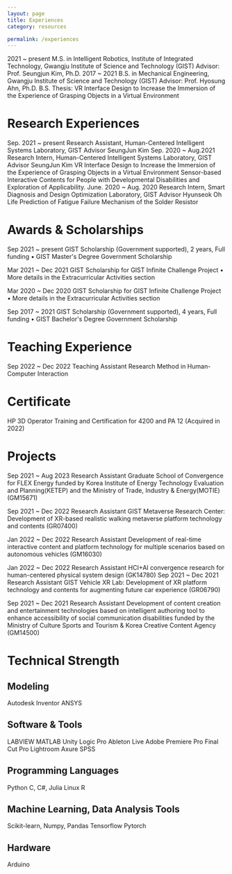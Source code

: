 ```yaml
---
layout: page
title: Experiences
category: resources

permalink: /experiences
---
```



2021 ~ present      M.S. in Intelligent Robotics, Institute of Integrated Technology, Gwangju Institute of Science and    	                     Technology (GIST)
		Advisor: Prof. Seungjun Kim, Ph.D.
2017 ~ 2021           B.S. in Mechanical Engineering, Gwangju Institute of Science and Technology (GIST)
		Advisor: Prof. Hyosung Ahn, Ph.D.
B.S. Thesis: VR Interface Design to Increase the Immersion of the Experience of Grasping Objects in a Virtual Environment


# Research Experiences

Sep. 2021 ~ present           Research Assistant, Human-Centered Intelligent Systems Laboratory, GIST
Advisor SeungJun Kim
Sep. 2020 ~ Aug.2021        Research Intern, Human-Centered Intelligent Systems Laboratory, GIST
Advisor SeungJun Kim
VR Interface Design to Increase the Immersion of the Experience of Grasping Objects in a Virtual Environment
Sensor-based Interactive Contents for People with Developmental Disabilities and Exploration of Applicability.
June. 2020 ~ Aug. 2020     Research Intern, Smart Diagnosis and Design Optimization Laboratory, GIST
Advisor Hyunseok Oh
Life Prediction of Fatigue Failure Mechanism of the Solder Resistor 


# Awards & Scholarships

Sep 2021 ~ present          GIST Scholarship (Government supported), 2 years, Full funding
• GIST Master's Degree Government Scholarship

Mar 2021 ~ Dec 2021     GIST Scholarship for GIST Infinite Challenge Project
• More details in the Extracurricular Activities section

Mar 2020 ~ Dec 2020     GIST Scholarship for GIST Infinite Challenge Project
• More details in the Extracurricular Activities section

Sep 2017 ~ 2021              GIST Scholarship (Government supported), 4 years, Full funding
• GIST Bachelor's Degree Government Scholarship

# Teaching Experience

Sep  2022 ~ Dec 2022    Teaching Assistant
Research Method in Human-Computer Interaction

# Certificate

HP 3D Operator Training and Certification for 4200 and PA 12 (Acquired in 2022)

# Projects

Sep  2021 ~ Aug 2023    Research Assistant
Graduate School of Convergence for FLEX Energy funded by Korea Institute
of Energy Technology Evaluation and Planning(KETEP) and the Ministry of
Trade, Industry & Energy(MOTIE) (GM15671)

Sep  2021 ~ Dec 2022    Research Assistant
GIST Metaverse Research Center: Development of XR-based realistic walking metaverse platform technology and contents (GR07400)

Jan  2022 ~ Dec 2022    Research Assistant
Development of real-time interactive content and platform technology for multiple scenarios based on autonomous vehicles (GM16030)

Jan  2022 ~ Dec 2022    Research Assistant
HCI+AI convergence research for human-centered physical system design (GK14780)
Sep  2021 ~ Dec 2021    Research Assistant
GIST Vehicle XR Lab: Development of XR platform technology and contents for augmenting future car experience (GR06790)

Sep  2021 ~ Dec 2021     Research Assistant
Development of content creation and entertainment technologies based on intelligent   authoring tool to enhance accessibility of social communication disabilities funded by the Ministry of Culture Sports and Tourism & Korea Creative Content Agency (GM14500)


# Technical Strength

## Modeling
Autodesk Inventor
ANSYS

## Software & Tools
LABVIEW
MATLAB
Unity
Logic Pro
Ableton Live
Adobe Premiere Pro
Final Cut Pro
Lightroom
Axure
SPSS

## Programming Languages 
Python
C, C#, Julia
Linux
R

## Machine Learning, Data Analysis Tools
Scikit-learn, Numpy, Pandas
Tensorflow
Pytorch

## Hardware
Arduino

